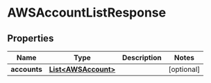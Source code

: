 

# AWSAccountListResponse

## Properties

Name | Type | Description | Notes
------------ | ------------- | ------------- | -------------
**accounts** | [**List&lt;AWSAccount&gt;**](AWSAccount.md) |  |  [optional]



